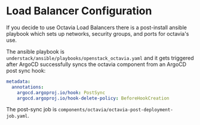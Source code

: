 # Load Balancer Configuration

If you decide to use Octavia Load Balancers there is a post-install ansible
playbook which sets up networks, security groups, and ports for octavia's
use.

The ansible playbook is `understack/ansible/playbooks/openstack_octavia.yaml`
and it gets triggered after ArgoCD successfully syncs the octavia component
from an ArgoCD post sync hook:

``` yaml
metadata:
  annotations:
    argocd.argoproj.io/hook: PostSync
    argocd.argoproj.io/hook-delete-policy: BeforeHookCreation
```

The post-sync job is `components/octavia/octavia-post-deployment-job.yaml`.
